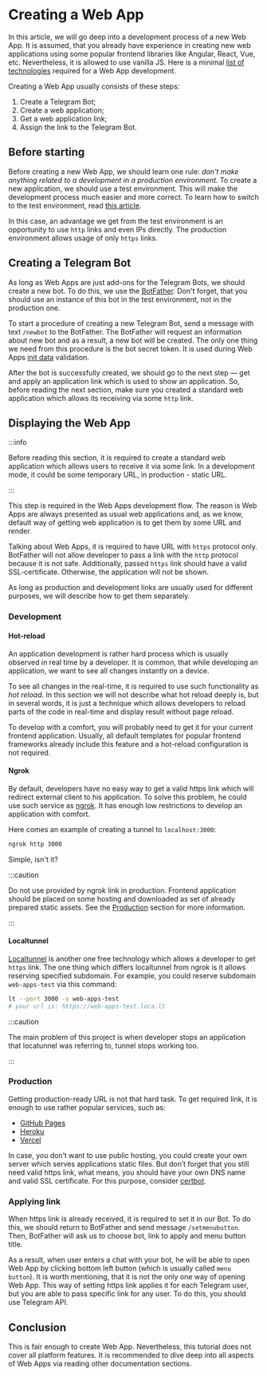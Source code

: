 # Creating a Web App

In this article, we will go deep into a development process of a new Web
App. It is assumed, that you already have experience in creating new web
applications using some popular frontend libraries like Angular, React,
Vue, etc. Nevertheless, it is allowed to use vanilla JS. Here is a
minimal [list of technologies](../introduction/required-technologies.md)
required for a Web App development.

Creating a Web App usually consists of these steps:

1. Create a Telegram Bot;
2. Create a web application;
3. Get a web application link;
4. Assign the link to the Telegram Bot.

## Before starting 

Before creating a new Web App, we should learn one rule: _don't make anything 
related to a development in a production environment._ To create a new
application, we should use a test environment. This will make the development
process much easier and more correct. To learn how to switch to the test 
environment, read [this article](../test-environment.md).

In this case, an advantage we get from the test environment is an opportunity 
to use `http` links and even IPs directly. The production environment allows usage 
of only `https` links. 

## Creating a Telegram Bot

As long as Web Apps are just add-ons for the Telegram Bots, we should create a 
new bot. To do this, we use the [BotFather](https://t.me/botfather). Don't 
forget, that you should use an instance of this bot in the test environment, 
not in the production one.

To start a procedure of creating a new Telegram Bot, send a message 
with text `/newbot` to the BotFather. The BotFather will request an information 
about new bot and as a result, a new bot will be created. The only one thing we 
need from this procedure is the bot secret token. It is used during Web Apps 
[init data](../launch-params/init-data/about) validation.

After the bot is successfully created, we should go to the next step — get and 
apply an application link which is used to show an application. So, before 
reading the next section, make sure you created a standard web application 
which allows its receiving via some `http` link.

## Displaying the Web App

:::info

Before reading this section, it is required to create a standard web application
which allows users to receive it via some link. In a development mode, it could
be some temporary URL, in production - static URL.

:::

This step is required in the Web Apps development flow. The reason is Web Apps 
are always presented as usual web applications and, as we know, default way of
getting web application is to get them by some URL and render.

Talking about Web Apps, it is required to have URL with `https` protocol only. 
BotFather will not allow developer to pass a link with the `http` protocol because
it is not safe. Additionally, passed `https` link should have a valid 
SSL-certificate. Otherwise, the application will not be shown.

As long as production and development links are usually used for different
purposes, we will describe how to get them separately.

### Development

#### Hot-reload

An application development is rather hard process which is usually observed in 
real time by a developer. It is common, that while developing an application, 
we want to see all changes instantly on a device.

To see all changes in the real-time, it is required to use such functionality as
*hot reload*. In this section we will not describe what hot reload deeply is,
but in several words, it is just a technique which allows developers to reload
parts of the code in real-time and display result without page reload.

To develop with a comfort, you will probably need to get it for your current
frontend application. Usually, all default templates for popular frontend
frameworks already include this feature and a hot-reload configuration is not
required.

#### Ngrok

By default, developers have no easy way to get a valid https link which will
redirect external client to his application. To solve this problem,
he could use such service as [ngrok](https://ngrok.com/). It has enough low
restrictions to develop an application with comfort.

Here comes an example of creating a tunnel to `localhost:3000`:

```bash
ngrok http 3000
```

Simple, isn't it?

:::caution

Do not use provided by ngrok link in production. Frontend application should be
placed on some hosting and downloaded as set of already prepared static assets.
See the [Production](#production) section for more information.

:::

#### Localtunnel

[Localtunnel](https://github.com/localtunnel/localtunnel) is another one free 
technology which allows a developer to get `https` link. The one thing which 
differs localtunnel from ngrok is it allows reserving specified subdomain. 
For example, you could reserve subdomain `web-apps-test` via this command:

```bash
lt --port 3000 -s web-apps-test
# your url is: https://web-apps-test.loca.lt
```

:::caution

The main problem of this project is when developer stops an application that
locatunnel was referring to, tunnel stops working too.

:::

### Production

Getting production-ready URL is not that hard task. To get required link, it is
enough to use rather popular services, such as:

- [GitHub Pages](https://pages.github.com/)
- [Heroku](https://www.heroku.com/)
- [Vercel](https://vercel.com/)

In case, you don’t want to use public hosting, you could create your own server
which serves applications static files. But don’t forget that you still need
valid https link, what means, you should have your own DNS name and valid SSL
certificate. For this purpose, consider [certbot](https://certbot.eff.org/).

### Applying link

When https link is already received, it is required to set it in our Bot. To do
this, we should return to BotFather and send message `/setmenubutton`. Then,
BotFather will ask us to choose bot, link to apply and menu button title.

As a result, when user enters a chat with your bot, he will be able to open Web
App by clicking bottom left button (which is usually called `menu button`). It
is worth mentioning, that it is not the only one way of opening Web App. This
way of setting https link applies it for each Telegram user, but you are able to
pass specific link for any user. To do this, you should use Telegram API.

## Conclusion

This is fair enough to create Web App. Nevertheless, this tutorial does not
cover all platform features. It is recommended to dive deep into all aspects of
Web Apps via reading other documentation sections.

[//]: # (## Debugging application)

[//]: # ()

[//]: # (As long as Web Apps are web applications, and they are opened in some native)

[//]: # (components &#40;not in browser&#41;, we are not allowed to debug them in common way as)

[//]: # (we do it in browser applications until some additional actions are done.)

[//]: # ()

[//]: # (To enable debug mode in native application follow)

[//]: # ([official documentation]&#40;https://core.telegram.org/bots/webapps#debug-mode-for-web-apps&#41;)

[//]: # (.)